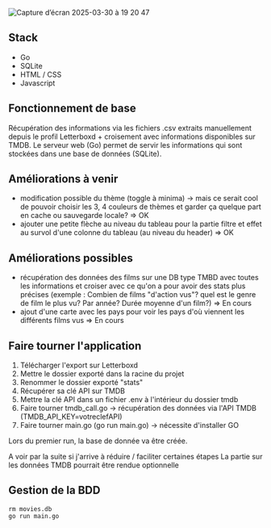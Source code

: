 ![Capture d’écran 2025-03-30 à 19 20 47](https://github.com/user-attachments/assets/8d713e48-dc7e-4496-b47d-3d364c2952f4)

## Stack
- Go
- SQLite
- HTML / CSS 
- Javascript

## Fonctionnement de base
Récupération des informations via les fichiers .csv extraits manuellement depuis le profil Letterboxd + croisement avec informations disponibles sur TMDB.
Le serveur web (Go) permet de servir les informations qui sont stockées dans une base de données (SQLite).

## Améliorations à venir
- modification possible du thème (toggle à minima) -> mais ce serait cool de pouvoir choisir les 3, 4 couleurs de thèmes et garder ça quelque part en cache ou sauvegarde locale? => OK
- ajouter une petite flèche au niveau du tableau pour la partie filtre et effet au survol d'une colonne du tableau (au niveau du header) => OK


## Améliorations possibles
- récupération des données des films sur une DB type TMBD avec toutes les informations et croiser avec ce qu'on a pour avoir des stats plus précises (exemple : Combien de films
"d'action vus"? quel est le genre de film le plus vu? Par année? Durée moyenne d'un film?) => En cours
- ajout d'une carte avec les pays pour voir les pays d'où viennent les différents films vus => En cours


## Faire tourner l'application
1. Télécharger l'export sur Letterboxd
2. Mettre le dossier exporté dans la racine du projet
3. Renommer le dossier exporté "stats"
4. Récupérer sa clé API sur TMDB
5. Mettre la clé API dans un fichier .env à l'intérieur du dossier tmdb 
5. Faire tourner tmdb_call.go -> récupération des données via l'API TMDB (TMDB_API_KEY=votreclefAPI)
6. Faire tourner main.go (go run main.go) -> nécessite d'installer GO

Lors du premier run, la base de donnée va être créée.

A voir par la suite si j'arrive à réduire / faciliter certaines étapes
La partie sur les données TMDB pourrait être rendue optionnelle

## Gestion de la BDD
```
rm movies.db
go run main.go
```
